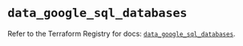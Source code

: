 # `data_google_sql_databases`

Refer to the Terraform Registry for docs: [`data_google_sql_databases`](https://registry.terraform.io/providers/hashicorp/google/5.26.0/docs/data-sources/sql_databases).
